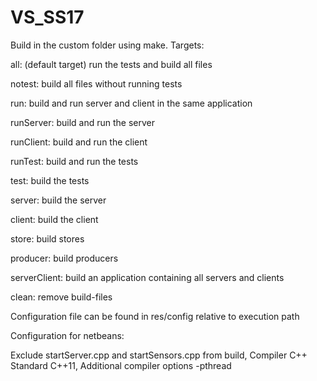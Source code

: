 # VS_SS17

Build in the custom folder using make.
Targets:

all: (default target) run the tests and build all files

notest: build all files without running tests

run: build and run server and client in the same application

runServer: build and run the server

runClient: build and run the client

runTest: build and run the tests

test: build the tests

server: build the server

client: build the client

store: build stores

producer: build producers

serverClient: build an application containing all servers and clients

clean: remove build-files

Configuration file can be found in res/config relative to execution path


Configuration for netbeans:

Exclude startServer.cpp and startSensors.cpp from build, 
Compiler C++ Standard C++11, 
Additional compiler options -pthread
